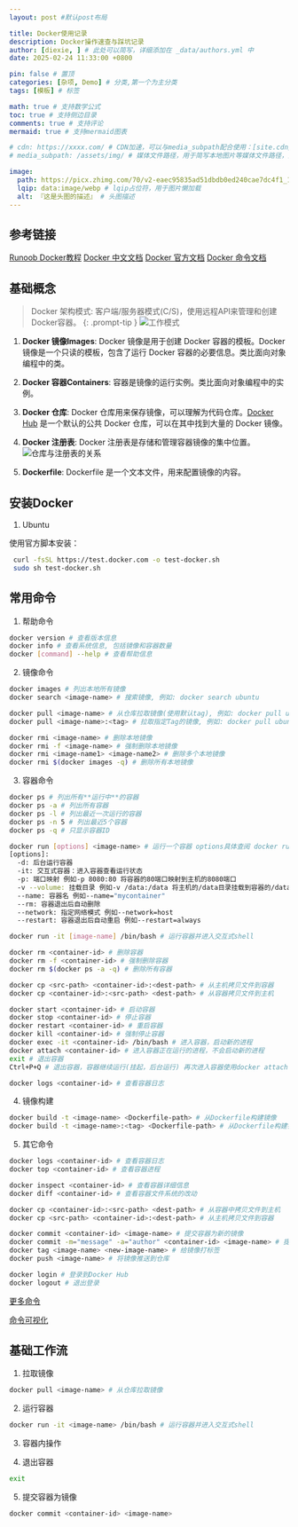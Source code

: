 ```yaml
---
layout: post #默认post布局

title: Docker使用记录
description: Docker操作速查与踩坑记录
author: [diexie, ] # 此处可以简写，详细添加在 _data/authors.yml 中
date: 2025-02-24 11:33:00 +0800

pin: false # 置顶
categories: [杂项, Demo] # 分类,第一个为主分类
tags: [模板] # 标签

math: true # 支持数学公式
toc: true # 支持侧边目录
comments: true # 支持评论
mermaid: true # 支持mermaid图表

# cdn: https://xxxx.com/ # CDN加速，可以与media_subpath配合使用：[site.cdn/][page.media_subpath/]file.ext
# media_subpath: /assets/img/ # 媒体文件路径，用于简写本地图片等媒体文件路径，注意：封面图路径**会受影响**

image:
  path: https://picx.zhimg.com/70/v2-eaec95835ad51dbdb0ed240cae7dc4f1_1440w.avis?source=172ae18b&biz_tag=Post # 封面图
  lqip: data:image/webp # lqip占位符，用于图片懒加载
  alt: 『这是头图的描述』 # 头图描述
---
```


## 参考链接

[Runoob Docker教程](https://www.runoob.com/docker/docker-tutorial.html)
[Docker 中文文档](https://docs.docker.net.cn/guides/getting-started/)
[Docker 官方文档](https://docs.docker.com/)
[Docker 命令文档](https://docs.docker.com/engine/reference/commandline/docker/)


## 基础概念

> Docker 架构模式: 客户端/服务器模式(C/S)，使用远程API来管理和创建Docker容器。
{: .prompt-tip }
![工作模式](https://s2.loli.net/2025/02/24/7cPaod9fYl43mwO.png)

1. **Docker 镜像Images**: Docker 镜像是用于创建 Docker 容器的模板。Docker 镜像是一个只读的模板，包含了运行 Docker 容器的必要信息。类比面向对象编程中的类。

2. **Docker 容器Containers**: 容器是镜像的运行实例。类比面向对象编程中的实例。

3. **Docker 仓库**: Docker 仓库用来保存镜像，可以理解为代码仓库。[Docker Hub](https://hub.docker.com) 是一个默认的公共 Docker 仓库，可以在其中找到大量的 Docker 镜像。

4. **Docker 注册表**: Docker 注册表是存储和管理容器镜像的集中位置。
![仓库与注册表的关系](https://s2.loli.net/2025/02/24/PIdmzXxBbKSwaJE.png)

5. **Dockerfile**: Dockerfile 是一个文本文件，用来配置镜像的内容。

## 安装Docker

1. Ubuntu

使用官方脚本安装：

```bash
 curl -fsSL https://test.docker.com -o test-docker.sh
 sudo sh test-docker.sh
```

## 常用命令

1. 帮助命令

```bash
docker version # 查看版本信息
docker info # 查看系统信息, 包括镜像和容器数量
docker [command] --help # 查看帮助信息
```

2. 镜像命令

```bash
docker images # 列出本地所有镜像
docker search <image-name> # 搜索镜像, 例如: docker search ubuntu

docker pull <image-name> # 从仓库拉取镜像(使用默认tag), 例如: docker pull ubuntu 等价于 docker pull ubuntu:latest
docker pull <image-name>:<tag> # 拉取指定Tag的镜像, 例如: docker pull ubuntu:18.04

docker rmi <image-name> # 删除本地镜像
docker rmi -f <image-name> # 强制删除本地镜像
docker rmi <image-name1> <image-name2> # 删除多个本地镜像
docker rmi $(docker images -q) # 删除所有本地镜像
```

3. 容器命令

```bash
docker ps # 列出所有**运行中**的容器
docker ps -a # 列出所有容器
docker ps -l # 列出最近一次运行的容器
docker ps -n 5 # 列出最近5个容器
docker ps -q # 只显示容器ID

docker run [options] <image-name> # 运行一个容器 options具体查阅 docker run --help
[options]:
  -d: 后台运行容器
  -it: 交互式容器：进入容器查看运行状态
  -p: 端口映射 例如-p 8080:80 将容器的80端口映射到主机的8080端口
  -v --volume: 挂载目录 例如-v /data:/data 将主机的/data目录挂载到容器的/data目录
  --name: 容器名 例如--name="mycontainer"
  --rm: 容器退出后自动删除
  --network: 指定网络模式 例如--network=host
  --restart: 容器退出后自动重启 例如--restart=always

docker run -it [image-name] /bin/bash # 运行容器并进入交互式shell

docker rm <container-id> # 删除容器
docker rm -f <container-id> # 强制删除容器
docker rm $(docker ps -a -q) # 删除所有容器

docker cp <src-path> <container-id>:<dest-path> # 从主机拷贝文件到容器
docker cp <container-id>:<src-path> <dest-path> # 从容器拷贝文件到主机

docker start <container-id> # 启动容器
docker stop <container-id> # 停止容器
docker restart <container-id> # 重启容器
docker kill <container-id> # 强制停止容器
docker exec -it <container-id> /bin/bash # 进入容器，启动新的进程
docker attach <container-id> # 进入容器正在运行的进程，不会启动新的进程
exit # 退出容器
Ctrl+P+Q # 退出容器，容器继续运行(挂起，后台运行) 再次进入容器使用docker attach <container-id>

docker logs <container-id> # 查看容器日志
```

4. 镜像构建

```bash
docker build -t <image-name> <Dockerfile-path> # 从Dockerfile构建镜像
docker build -t <image-name>:<tag> <Dockerfile-path> # 从Dockerfile构建镜像
```

5. 其它命令

```bash
docker logs <container-id> # 查看容器日志
docker top <container-id> # 查看容器进程

docker inspect <container-id> # 查看容器详细信息
docker diff <container-id> # 查看容器文件系统的改动

docker cp <container-id>:<src-path> <dest-path> # 从容器中拷贝文件到主机
docker cp <src-path> <container-id>:<dest-path> # 从主机拷贝文件到容器

docker commit <container-id> <image-name> # 提交容器为新的镜像
docker commit -m="message" -a="author" <container-id> <image-name> # 提交容器为新的镜像
docker tag <image-name> <new-image-name> # 给镜像打标签
docker push <image-name> # 将镜像推送到仓库

docker login # 登录到Docker Hub
docker logout # 退出登录
```

[更多命令](https://docs.docker.com/engine/reference/commandline/docker/)

[命令可视化](https://i-blog.csdnimg.cn/blog_migrate/a2907b78632e607f9ff1b0bb83cd8ead.gif)

## 基础工作流

1. 拉取镜像

```bash
docker pull <image-name> # 从仓库拉取镜像
```

2. 运行容器

```bash
docker run -it <image-name> /bin/bash # 运行容器并进入交互式shell
```

3. 容器内操作

4. 退出容器

```bash
exit
```

5. 提交容器为镜像

```bash
docker commit <container-id> <image-name>
```

 
